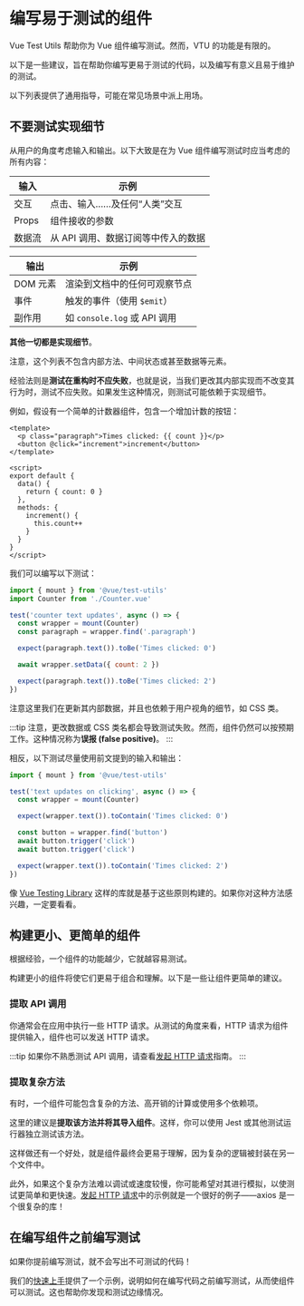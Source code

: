 # 编写易于测试的组件

Vue Test Utils 帮助你为 Vue 组件编写测试。然而，VTU 的功能是有限的。

以下是一些建议，旨在帮助你编写更易于测试的代码，以及编写有意义且易于维护的测试。

以下列表提供了通用指导，可能在常见场景中派上用场。

## 不要测试实现细节

从用户的角度考虑输入和输出。以下大致是在为 Vue 组件编写测试时应当考虑的所有内容：

| **输入** | 示例                                |
| -------- | ----------------------------------- |
| 交互     | 点击、输入……及任何“人类”交互          |
| Props    | 组件接收的参数                      |
| 数据流   | 从 API 调用、数据订阅等中传入的数据 |

| **输出** | 示例                         |
| -------- | ---------------------------- |
| DOM 元素 | 渲染到文档中的任何可观察节点 |
| 事件     | 触发的事件（使用 `$emit`）   |
| 副作用   | 如 `console.log` 或 API 调用 |

**其他一切都是实现细节**。

注意，这个列表不包含内部方法、中间状态或甚至数据等元素。

经验法则是**测试在重构时不应失败**，也就是说，当我们更改其内部实现而不改变其行为时，测试不应失败。如果发生这种情况，则测试可能依赖于实现细节。

例如，假设有一个简单的计数器组件，包含一个增加计数的按钮：

```vue
<template>
  <p class="paragraph">Times clicked: {{ count }}</p>
  <button @click="increment">increment</button>
</template>

<script>
export default {
  data() {
    return { count: 0 }
  },
  methods: {
    increment() {
      this.count++
    }
  }
}
</script>
```

我们可以编写以下测试：

```js
import { mount } from '@vue/test-utils'
import Counter from './Counter.vue'

test('counter text updates', async () => {
  const wrapper = mount(Counter)
  const paragraph = wrapper.find('.paragraph')

  expect(paragraph.text()).toBe('Times clicked: 0')

  await wrapper.setData({ count: 2 })

  expect(paragraph.text()).toBe('Times clicked: 2')
})
```

注意这里我们在更新其内部数据，并且也依赖于用户视角的细节，如 CSS 类。

:::tip
注意，更改数据或 CSS 类名都会导致测试失败。然而，组件仍然可以按预期工作。这种情况称为**误报 (false positive)**。
:::

相反，以下测试尽量使用前文提到的输入和输出：

```js
import { mount } from '@vue/test-utils'

test('text updates on clicking', async () => {
  const wrapper = mount(Counter)

  expect(wrapper.text()).toContain('Times clicked: 0')

  const button = wrapper.find('button')
  await button.trigger('click')
  await button.trigger('click')

  expect(wrapper.text()).toContain('Times clicked: 2')
})
```

像 [Vue Testing Library](https://github.com/testing-library/vue-testing-library/) 这样的库就是基于这些原则构建的。如果你对这种方法感兴趣，一定要看看。

## 构建更小、更简单的组件

根据经验，一个组件的功能越少，它就越容易测试。

构建更小的组件将使它们更易于组合和理解。以下是一些让组件更简单的建议。

### 提取 API 调用

你通常会在应用中执行一些 HTTP 请求。从测试的角度来看，HTTP 请求为组件提供输入，组件也可以发送 HTTP 请求。

:::tip
如果你不熟悉测试 API 调用，请查看[发起 HTTP 请求](../advanced/http-requests.md)指南。
:::

### 提取复杂方法

有时，一个组件可能包含复杂的方法、高开销的计算或使用多个依赖项。

这里的建议是**提取该方法并将其导入组件**。这样，你可以使用 Jest 或其他测试运行器独立测试该方法。

这样做还有一个好处，就是组件最终会更易于理解，因为复杂的逻辑被封装在另一个文件中。

此外，如果这个复杂方法难以调试或速度较慢，你可能希望对其进行模拟，以使测试更简单和更快速。[发起 HTTP 请求](../advanced/http-requests.md)中的示例就是一个很好的例子——axios 是一个很复杂的库！

## 在编写组件之前编写测试

如果你提前编写测试，就不会写出不可测试的代码！

我们的[快速上手](../essentials/a-crash-course.md)提供了一个示例，说明如何在编写代码之前编写测试，从而使组件可以测试。这也帮助你发现和测试边缘情况。
